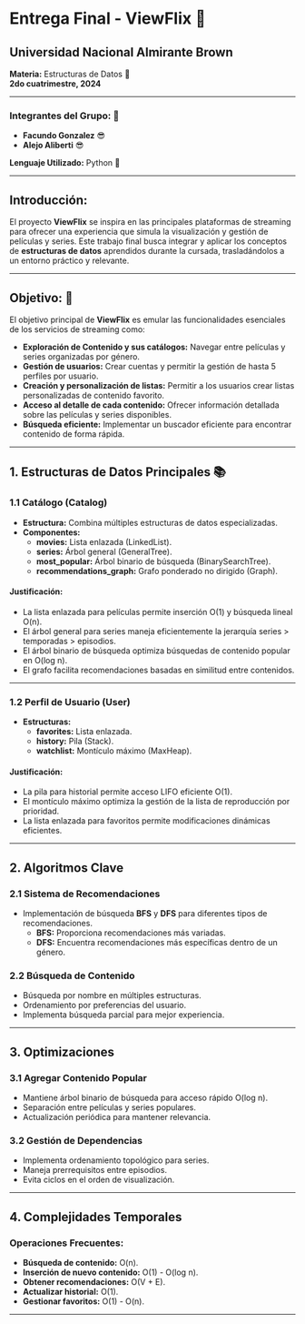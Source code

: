 # Entrega Final - ViewFlix :movie_camera:

## Universidad Nacional Almirante Brown  
**Materia:** Estructuras de Datos :floppy_disk:   
**2do cuatrimestre, 2024**

---

### Integrantes del Grupo:  :two_men_holding_hands:  
- **Facundo Gonzalez** :sunglasses: 
- **Alejo Aliberti** :sunglasses:

**Lenguaje Utilizado:** Python :snake:

---

## Introducción: 

El proyecto **ViewFlix** se inspira en las principales plataformas de streaming para ofrecer una experiencia que simula la visualización y gestión de películas y series. Este trabajo final busca integrar y aplicar los conceptos de **estructuras de datos** aprendidos durante la cursada, trasladándolos a un entorno práctico y relevante.

---

## Objetivo: :dart:

El objetivo principal de **ViewFlix** es emular las funcionalidades esenciales de los servicios de streaming como:

- **Exploración de Contenido y sus catálogos:** Navegar entre películas y series organizadas por género.  
- **Gestión de usuarios:** Crear cuentas y permitir la gestión de hasta 5 perfiles por usuario.  
- **Creación y personalización de listas:** Permitir a los usuarios crear listas personalizadas de contenido favorito.  
- **Acceso al detalle de cada contenido:** Ofrecer información detallada sobre las películas y series disponibles.  
- **Búsqueda eficiente:** Implementar un buscador eficiente para encontrar contenido de forma rápida.  

---

## 1. Estructuras de Datos Principales :books:

### 1.1 Catálogo (Catalog)

- **Estructura:** Combina múltiples estructuras de datos especializadas.  
- **Componentes:**
  - **movies:** Lista enlazada (LinkedList).  
  - **series:** Árbol general (GeneralTree).  
  - **most_popular:** Árbol binario de búsqueda (BinarySearchTree).  
  - **recommendations_graph:** Grafo ponderado no dirigido (Graph).  

#### Justificación:

- La lista enlazada para películas permite inserción O(1) y búsqueda lineal O(n).  
- El árbol general para series maneja eficientemente la jerarquía series > temporadas > episodios.  
- El árbol binario de búsqueda optimiza búsquedas de contenido popular en O(log n).  
- El grafo facilita recomendaciones basadas en similitud entre contenidos.  

---

### 1.2 Perfil de Usuario (User)

- **Estructuras:**
  - **favorites:** Lista enlazada.  
  - **history:** Pila (Stack).  
  - **watchlist:** Montículo máximo (MaxHeap).  

#### Justificación:
- La pila para historial permite acceso LIFO eficiente O(1).  
- El montículo máximo optimiza la gestión de la lista de reproducción por prioridad.  
- La lista enlazada para favoritos permite modificaciones dinámicas eficientes.  

---

## 2. Algoritmos Clave

### 2.1 Sistema de Recomendaciones
- Implementación de búsqueda **BFS** y **DFS** para diferentes tipos de recomendaciones.  
  - **BFS:** Proporciona recomendaciones más variadas.  
  - **DFS:** Encuentra recomendaciones más específicas dentro de un género.  

### 2.2 Búsqueda de Contenido
- Búsqueda por nombre en múltiples estructuras.  
- Ordenamiento por preferencias del usuario.  
- Implementa búsqueda parcial para mejor experiencia.  

---

## 3. Optimizaciones

### 3.1 Agregar Contenido Popular
- Mantiene árbol binario de búsqueda para acceso rápido O(log n).  
- Separación entre películas y series populares.  
- Actualización periódica para mantener relevancia.  

### 3.2 Gestión de Dependencias
- Implementa ordenamiento topológico para series.  
- Maneja prerrequisitos entre episodios.  
- Evita ciclos en el orden de visualización.  

---

## 4. Complejidades Temporales

### Operaciones Frecuentes:
- **Búsqueda de contenido:** O(n).  
- **Inserción de nuevo contenido:** O(1) - O(log n).  
- **Obtener recomendaciones:** O(V + E).  
- **Actualizar historial:** O(1).  
- **Gestionar favoritos:** O(1) - O(n).  

---

  


